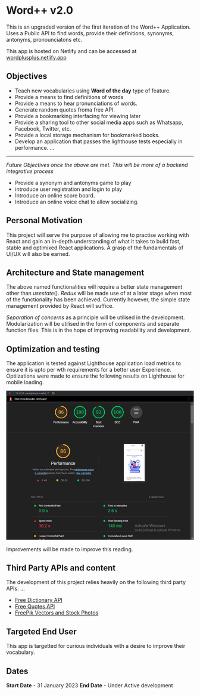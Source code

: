 # Word++ v2.0

This is an upgraded version of the first iteration of the Word++ Application.
Uses a Public API to find words, provide their definitions, synonyms, antonyms, pronounciatons etc.

This app is hosted on Netlify and can be accessed at [wordplusplus.netlify.app](https://wordplusplus.netlify.app)

## Objectives

* Teach new vocabularies using **Word of the day** type of feature.
* Provide a means to find definitions of words
* Provide a means to hear pronunciations of words.
* Generate random quotes froma free API.
* Provide a bookmarking interfacing for viewing later
* Provide a sharing tool to other social media  apps such as Whatsapp, Facebook, Twitter,   etc.
* Provide a local storage mechanism for bookmarked books.
* Develop an application that passes the lighthouse tests especially in performance. ...
***
*Future Objectives once the above are met. This will be more of a backend integrative process*
* Provide a synonym and antonyms game to play
* introduce user registration and login to play
* Introduce an online score board.
* Introduce an online voice chat to allow socializing.

## Personal Motivation

This project will serve the purpose of allowing me to practise working with React and gain an in-depth understanding of what it takes to build fast, stable and optimixed React applications. A grasp of the fundamentals of UI/UX will also be earned.

## Architecture and State management

The above named functionalities will require a better state management  other than *usestate*(). *Redux* will  be made use of at a later stage when most of the functionality has been achieved. Currently however, the simple state management provided by React will suffice.

*Separation of concerns* as a principle will be utilised in the development. Modularization will be utilised in the form of components and separate function files. This is in the hope of improving readability and development.

## Optimization and testing
The application is tested against Lighthouse application load metrics to ensure it is upto per wth requirements for a better user Experience. Optiizations were made to ensure the following results on Lighthouse for mobile loading.

![Lighthouse scores](/LighthouseTest.png)

Improvements will be made to improve this reading.

## Third Party APIs and content

The development of this project relies heavily on the following third party APIs. ...
* [Free Dictionary API](https://dictionaryapi.dev)
* [Free Quotes API](https://type.fit/api/quotes)
* [FreePik Vectors and Stock Photos](https://www.freepik.com)

## Targeted End User
This app is targetted for curious individuals with a desire to improve their vocabulary.

## Dates
**Start Date** - 31 January 2023
**End Date**   - Under Active development